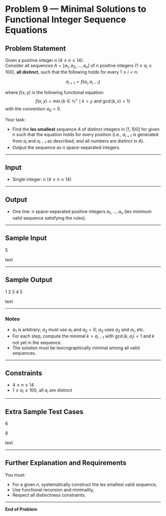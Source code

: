 # Problem 9 — Minimal Solutions to Functional Integer Sequence Equations

## Problem Statement

Given a positive integer $n$ ($4 \leq n \leq 14$).  
Consider all sequences $A = [a_1, a_2, \dots, a_n]$ of $n$ positive integers ($1 \leq a_i \leq 100$), **all distinct**, such that the following holds for every $1 \leq i < n$:

$$
a_{i+1} = f(a_i, a_{i-1})
$$

where $f(x, y)$ is the following functional equation:
$$
f(x, y) = \min \{k \in \mathbb{N}^+ \mid k > y \ \text{and} \ \gcd(k, x) = 1 \}
$$
with the convention $a_0 = 0$.

Your task:

- Find the **lex smallest** sequence $A$ of distinct integers in $[1, 100]$ for given $n$ such that the equation holds for every position (i.e., $a_{i+1}$ is generated from $a_i$ and $a_{i-1}$ as described, and all numbers are distinct in $A$).
- Output the sequence as $n$ space-separated integers.

---

## Input

- Single integer: $n$ ($4 \leq n \leq 14$)

---

## Output

- One line: $n$ space-separated positive integers $a_1, ..., a_n$ (lex minimum valid sequence satisfying the rules).

---

## Sample Input

5

text

---

## Sample Output

1 2 3 4 5

text

---

### Notes

- $a_1$ is arbitrary; $a_2$ must use $a_1$ and $a_0=0$; $a_3$ uses $a_2$ and $a_1$, etc.
- For each step, compute the minimal $k > a_{i-1}$ with $\gcd(k, a_i) = 1$ and $k$ not yet in the sequence.
- The solution must be lexicographically minimal among all valid sequences.

---

## Constraints

- $4 \leq n \leq 14$
- $1 \leq a_i \leq 100$, all $a_i$ are distinct

---

## Extra Sample Test Cases

6

8

text

---

## Further Explanation and Requirements

You must:

- For a given $n$, systematically construct the lex smallest valid sequence,
- Use functional recursion and minimality,
- Respect all distinctness constraints.

---

**End of Problem**
